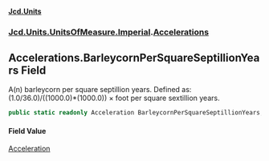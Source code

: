 #### [Jcd.Units](index.md 'index')
### [Jcd.Units.UnitsOfMeasure.Imperial](Jcd.Units.UnitsOfMeasure.Imperial.md 'Jcd.Units.UnitsOfMeasure.Imperial').[Accelerations](Accelerations.md 'Jcd.Units.UnitsOfMeasure.Imperial.Accelerations')

## Accelerations.BarleycornPerSquareSeptillionYears Field

A(n) barleycorn per square septillion years. Defined as: (1.0/36.0)/((1000.0)*(1000.0)) × foot per square sextillion years.

```csharp
public static readonly Acceleration BarleycornPerSquareSeptillionYears;
```

#### Field Value
[Acceleration](Acceleration.md 'Jcd.Units.UnitTypes.Acceleration')